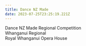 ```yaml
---
title: Dance NZ Made
date: 2023-07-25T23:25:19.221Z
---
```

Dance NZ Made Regional Competition  
Whanganui Regional  
Royal Whanganui Opera House